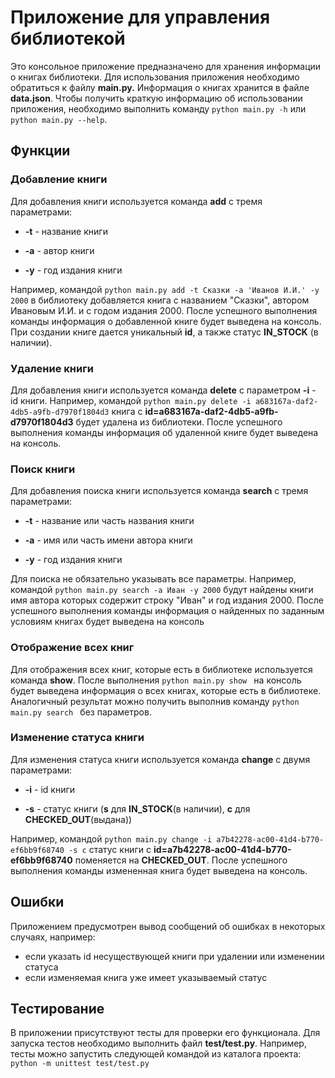 # Приложение для управления библиотекой

Это консольное приложение предназначено для хранения информации о книгах библиотеки.
Для использования приложения необходимо обратиться к файлу **main.py.** 
Информация о книгах хранится в файле **data.json**.
Чтобы получить краткую информацию об использовании приложения, необходимо выполнить команду ```python main.py -h``` или ```python main.py --help```.

## Функции

### Добавление книги
Для добавления книги используется команда **add** с тремя параметрами:

- **-t** - название книги

- **-a** - автор книги

- **-y** - год издания книги

Например, командой ```python main.py add -t Сказки -a 'Иванов И.И.' -y 2000``` в библиотеку добавляется книга с названием "Сказки", автором Ивановым И.И. и с годом издания 2000.
После успешного выполнения команды информация о добавленной книге будет выведена на консоль. При создании книге дается уникальный **id**, а также статус **IN_STOCK** (в наличии).

### Удаление книги
Для добавления книги используется команда **delete** с параметром **-i** - id книги.
Например, командой ```python main.py delete -i a683167a-daf2-4db5-a9fb-d7970f1804d3``` книга с **id=a683167a-daf2-4db5-a9fb-d7970f1804d3** будет удалена из библиотеки.
После успешного выполнения команды информация об удаленной книге будет выведена на консоль.

### Поиск книги
Для добавления поиска книги используется команда **search** с тремя параметрами:

- **-t** - название или часть названия книги

- **-a** - имя или часть имени автора книги

- **-y** - год издания книги

Для поиска не обязательно указывать все параметры.
Например, командой ```python main.py search -a Иван -y 2000``` будут найдены книги имя
автора которых содержит строку "Иван" и год издания 2000.
После успешного выполнения команды информация о найденных по заданным условиям книгах
будет выведена на консоль

### Отображение всех книг
Для отображения всех книг, которые есть в библиотеке используется команда **show**.
После выполнения ```python main.py show ``` на консоль будет выведена информация о всех
книгах, которые есть в библиотеке. Аналогичный результат можно получить выполнив команду ```python main.py search ``` без параметров.

### Изменение статуса книги
Для изменения статуса книги используется команда **change** с двумя параметрами:

- **-i** - id книги

- **-s** - статус книги (**s** для **IN_STOCK**(в наличии), **с** для **CHECKED_OUT**(выдана))

Например, командой
```python main.py change -i a7b42278-ac00-41d4-b770-ef6bb9f68740 -s c```
статус книги с **id=a7b42278-ac00-41d4-b770-ef6bb9f68740** поменяется на **CHECKED_OUT**.
После успешного выполнения команды измененная книга будет выведена на консоль.

## Ошибки

Приложением предусмотрен вывод сообщений об ошибках в некоторых случаях, например:

- если указать id несуществующей книги при удалении или изменении статуса
- если изменяемая книга уже имеет указываемый статус

## Тестирование
В приложении присутствуют тесты для проверки его функционала.
Для запуска тестов необходимо выполнить файл **test/test.py**.
Например, тесты можно запустить следующей командой из каталога проекта:
```python -m unittest test/test.py```
